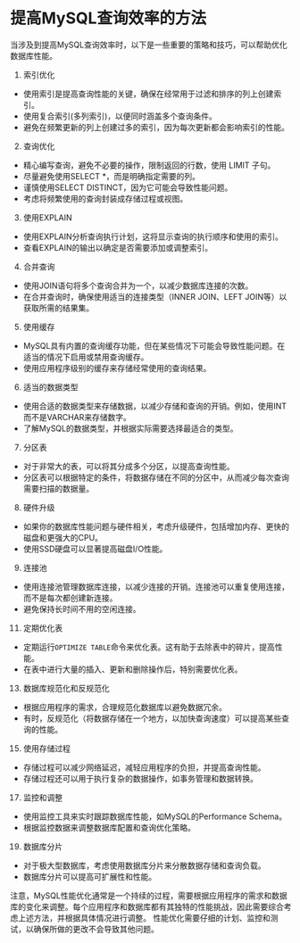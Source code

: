 # 提高MySQL查询效率的方法

当涉及到提高MySQL查询效率时，以下是一些重要的策略和技巧，可以帮助优化数据库性能。

1. 索引优化

  - 使用索引是提高查询性能的关键，确保在经常用于过滤和排序的列上创建索引。
  - 使用复合索引(多列索引)，以便同时涵盖多个查询条件。
  - 避免在频繁更新的列上创建过多的索引，因为每次更新都会影响索引的性能。

2. 查询优化

  - 精心编写查询，避免不必要的操作，限制返回的行数，使用 LIMIT 子句。
  - 尽量避免使用SELECT *，而是明确指定需要的列。
  - 谨慎使用SELECT DISTINCT，因为它可能会导致性能问题。
  - 考虑将频繁使用的查询封装成存储过程或视图。

3. 使用EXPLAIN

  - 使用EXPLAIN分析查询执行计划，这将显示查询的执行顺序和使用的索引。
  - 查看EXPLAIN的输出以确定是否需要添加或调整索引。

4. 合并查询

  - 使用JOIN语句将多个查询合并为一个，以减少数据库连接的次数。
  - 在合并查询时，确保使用适当的连接类型（INNER JOIN、LEFT JOIN等）以获取所需的结果集。

5. 使用缓存

  - MySQL具有内置的查询缓存功能，但在某些情况下可能会导致性能问题。在适当的情况下启用或禁用查询缓存。
  - 使用应用程序级别的缓存来存储经常使用的查询结果。
  
6. 适当的数据类型

  - 使用合适的数据类型来存储数据，以减少存储和查询的开销。例如，使用INT而不是VARCHAR来存储数字。
  - 了解MySQL的数据类型，并根据实际需要选择最适合的类型。

7. 分区表

  - 对于非常大的表，可以将其分成多个分区，以提高查询性能。
  - 分区表可以根据特定的条件，将数据存储在不同的分区中，从而减少每次查询需要扫描的数据量。

8. 硬件升级

  - 如果你的数据库性能问题与硬件相关，考虑升级硬件，包括增加内存、更快的磁盘和更强大的CPU。
  - 使用SSD硬盘可以显著提高磁盘I/O性能。

9. 连接池

  - 使用连接池管理数据库连接，以减少连接的开销。连接池可以重复使用连接，而不是每次都创建新连接。
  - 避免保持长时间不用的空闲连接。

11. 定期优化表

  - 定期运行`OPTIMIZE TABLE`命令来优化表。这有助于去除表中的碎片，提高性能。
  - 在表中进行大量的插入、更新和删除操作后，特别需要优化表。

13. 数据库规范化和反规范化

  - 根据应用程序的需求，合理规范化数据库以避免数据冗余。
  - 有时，反规范化（将数据存储在一个地方，以加快查询速度）可以提高某些查询的性能。

15. 使用存储过程

  - 存储过程可以减少网络延迟，减轻应用程序的负担，并提高查询性能。
  - 存储过程还可以用于执行复杂的数据操作，如事务管理和数据转换。

17. 监控和调整

  - 使用监控工具来实时跟踪数据库性能，如MySQL的Performance Schema。
  - 根据监控数据来调整数据库配置和查询优化策略。

19. 数据库分片

  - 对于极大型数据库，考虑使用数据库分片来分散数据存储和查询负载。
  - 数据库分片可以提高可扩展性和性能。

注意，MySQL性能优化通常是一个持续的过程，需要根据应用程序的需求和数据库的变化来调整。每个应用程序和数据库都有其独特的性能挑战，因此需要综合考虑上述方法，并根据具体情况进行调整。
性能优化需要仔细的计划、监控和测试，以确保所做的更改不会导致其他问题。
